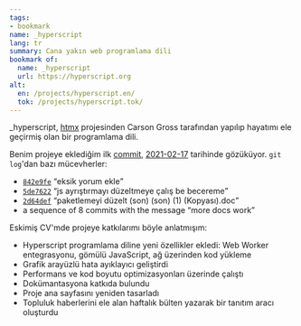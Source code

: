 ```yaml
---
tags:
- bookmark
name: _hyperscript
lang: tr
summary: Cana yakın web programlama dili
bookmark of:
  name: _hyperscript
  url: https://hyperscript.org
alt:
  en: /projects/hyperscript.en/
  tok: /projects/hyperscript.tok/
---
```


\_hyperscript, [htmx] projesinden Carson Gross tarafından yapılıp hayatımı ele
geçirmiş olan bir programlama dili. 

[htmx]: https://htmx.org

Benim projeye eklediğim ilk [commit], [<time>2021-02-17</time>][ilkcommit]
tarihinde gözüküyor. `git log`'dan bazı mücevherler:

 - [`842e9fe`] <q>eksik yorum ekle</q>
 - [`5de7622`] <q>js ayrıştırmayı düzeltmeye çalış be becereme</q>
 - [`2d64def`] <q>paketlemeyi düzelt (son) (son) (1) (Kopyası).doc</q>
 - a sequence of 8 commits with the message <q>more docs work</q>

Eskimiş CV'mde projeye katkılarımı böyle anlatmışım:

 - Hyperscript programlama diline yeni özellikler ekledi: Web Worker 
   entegrasyonu, gömülü JavaScript, ağ üzerinden kod yükleme
 - Grafik arayüzlü hata ayıklayıcı geliştirdi
 - Performans ve kod boyutu optimizasyonları üzerinde çalıştı
 - Dokümantasyona katkıda bulundu
 - Proje ana sayfasını yeniden tasarladı
 - Topluluk haberlerini ele alan haftalık bülten yazarak bir tanıtım aracı oluşturdu

[commit]: /wiki/commit/
[ilkcommit]: https://github.com/bigskysoftware/_hyperscript/commit/6d4c0ead879e911cd45eeafe102013afd4a3b565
[`842e9fe`]: https://github.com/bigskysoftware/_hyperscript/commit/842e9fe1d9f2212a1588e131b4047e965612f6e5
[`5de7622`]: https://github.com/bigskysoftware/_hyperscript/commit/5de762269db03221d0ef56ef45463de7cffe680b
[`2d64def`]: https://github.com/bigskysoftware/_hyperscript/commit/2d64def1205bcdd3ccfc71d461198c6c2dad05c1